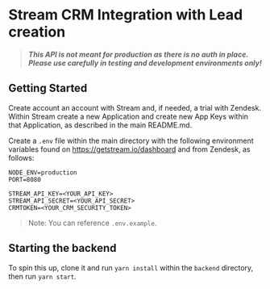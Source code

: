 # Stream CRM Integration with Lead creation

> **_This API is not meant for production as there is no auth in place. Please
> use carefully in testing and development environments only!_**

## Getting Started

Create account an account with Stream and, if needed, a trial with Zendesk. Within Stream create
a new Application and create new App Keys within that Application, as described in the main README.md.

Create a `.env` file within the main directory with the
following environment variables found on https://getstream.io/dashboard and
from Zendesk, as follows:

```
NODE_ENV=production
PORT=8080

STREAM_API_KEY=<YOUR_API_KEY>
STREAM_API_SECRET=<YOUR_API_SECRET>
CRMTOKEN=<YOUR_CRM_SECURITY_TOKEN>
```

> Note: You can reference `.env.example`.

## Starting the backend

To spin this up, clone it and run `yarn install` within the `backend` directory,
then run `yarn start`.

